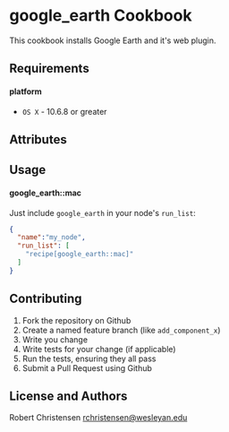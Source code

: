 google_earth Cookbook
====================
This cookbook installs Google Earth and it's web plugin.

Requirements
------------
#### platform
- `OS X` - 10.6.8 or greater

Attributes
----------

Usage
-----
#### google_earth::mac

Just include `google_earth` in your node's `run_list`:

```json
{
  "name":"my_node",
  "run_list": [
    "recipe[google_earth::mac]"
  ]
}
```


Contributing
------------

1. Fork the repository on Github
2. Create a named feature branch (like `add_component_x`)
3. Write you change
4. Write tests for your change (if applicable)
5. Run the tests, ensuring they all pass
6. Submit a Pull Request using Github

License and Authors
-------------------
Robert Christensen <rchristensen@wesleyan.edu>